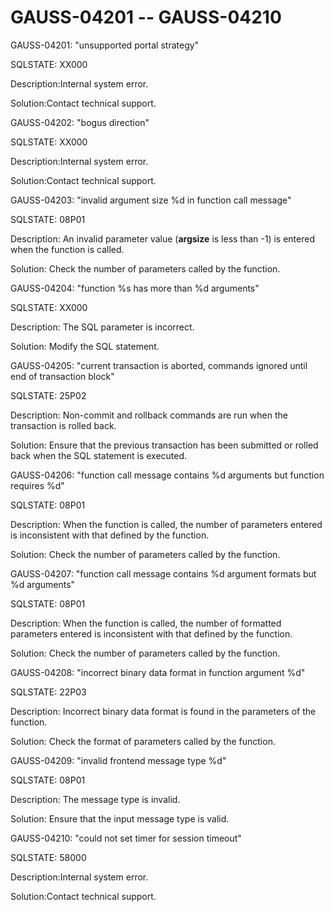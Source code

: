 # GAUSS-04201 -- GAUSS-04210<a name="EN-US_TOPIC_0302073298"></a>

GAUSS-04201: "unsupported portal strategy"

SQLSTATE: XX000

Description:Internal system error.

Solution:Contact technical support.

GAUSS-04202: "bogus direction"

SQLSTATE: XX000

Description:Internal system error.

Solution:Contact technical support.

GAUSS-04203: "invalid argument size %d in function call message"

SQLSTATE: 08P01

Description: An invalid parameter value \(**argsize**  is less than -1\) is entered when the function is called.

Solution: Check the number of parameters called by the function.

GAUSS-04204: "function %s has more than %d arguments"

SQLSTATE: XX000

Description: The SQL parameter is incorrect.

Solution: Modify the SQL statement.

GAUSS-04205: "current transaction is aborted, commands ignored until end of transaction block"

SQLSTATE: 25P02

Description: Non-commit and rollback commands are run when the transaction is rolled back.

Solution: Ensure that the previous transaction has been submitted or rolled back when the SQL statement is executed.

GAUSS-04206: "function call message contains %d arguments but function requires %d"

SQLSTATE: 08P01

Description: When the function is called, the number of parameters entered is inconsistent with that defined by the function.

Solution: Check the number of parameters called by the function.

GAUSS-04207: "function call message contains %d argument formats but %d arguments"

SQLSTATE: 08P01

Description: When the function is called, the number of formatted parameters entered is inconsistent with that defined by the function.

Solution: Check the number of parameters called by the function.

GAUSS-04208: "incorrect binary data format in function argument %d"

SQLSTATE: 22P03

Description: Incorrect binary data format is found in the parameters of the function.

Solution: Check the format of parameters called by the function.

GAUSS-04209: "invalid frontend message type %d"

SQLSTATE: 08P01

Description: The message type is invalid.

Solution: Ensure that the input message type is valid.

GAUSS-04210: "could not set timer for session timeout"

SQLSTATE: 58000

Description:Internal system error.

Solution:Contact technical support.

